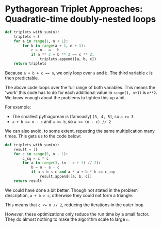 # Pythagorean Triplet Approaches: Quadratic-time doubly-nested loops

```python
def triplets_with_sum(n):
    triplets = []
    for a in range(1, n + 1):
        for b in range(a + 1, n + 1):
            c = n - a - b
            if a ** 2 + b ** 2 == c ** 2:
                triplets.append([a, b, c])
    return triplets
```

Because `a + b + c == n`, we only loop over `a` and `b`. The third variable `c`
is then predictable.

The above code loops over the full range of both variables. This means the
'work' this code has to do for each additional value in `range(1, n+1)` is
`n**2`. We know enough about the problems to tighten this up a bit.

For example:

- The smallest pythagorean is (famously) `[3, 4, 5]`, so `a >= 3`
- `a + b == n - c` and `a <= b`, so `a <= (n - c) // 2`

We can also avoid, to some extent, repeating the same multiplication many times.
This gets us to the code below:

```python
def triplets_with_sum(n):
    result = []
    for c in range(5, n - 1):
        c_sq = c * c
        for a in range(3, (n - c + 1) // 2):
            b = n - a - c
            if a < b < c and a * a + b * b == c_sq:
                result.append([a, b, c])
    return result
```

We could have done a bit better. Though not stated in the problem description,
`a + b > c`, otherwise they could not form a triangle.

This means that `c <= n // 2`, reducing the iterations in the outer loop.

However, these optimizations only reduce the run time by a small factor. They do
almost nothing to make the algorithm scale to large `n`.
